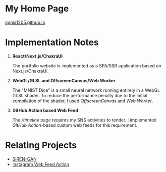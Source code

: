 My Home Page
==============================

[ognis1205.github.io](https://ognis1205.github.io/)

Implementation Notes
==============================

 1. **React/Next.js/ChakraUI**
 
    The portfolio website is implemented as a SPA/SSR application based on Next.js/ChakraUI.

 2. **WebGL/GLSL and OffscreenCanvas/Web Worker**
 
    The "MNIST Dice" is a small neural network running entirely in a WebGL GLSL shader. To reduce the performance
	penalty due to the initial compilation of the shader, I used *OffscreenCanvas* and *Web Worker*.

 3. **GitHub Action based Web Feed**
 
    The */timeline* page requires my SNS activities to render. I implemented *GitHub Action*-based custom web feeds
	for this requirement.

Relating Projects
==============================

 - [SIREN-GAN](https://github.com/ognis1205/siren-gan)
 - [Instagram Web Feed Action](https://github.com/ognis1205/instagram-web-feed-action)
